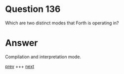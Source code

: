 
# Question 136


Which are two distinct modes that Forth is operating in?


# Answer



Compilation and interpretation mode.



[prev](135.md) +++ [next](137.md)
